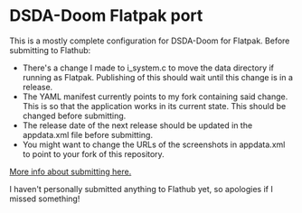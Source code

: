 # DSDA-Doom Flatpak port

This is a mostly complete configuration for DSDA-Doom for Flatpak. Before
submitting to Flathub:

- There's a change I made to i_system.c to move the data directory if running as
  Flatpak. Publishing of this should wait until this change is in a release.
- The YAML manifest currently points to my fork containing said change. This is
  so that the application works in its current state. This should be changed
  before submitting.
- The release date of the next release should be updated in the appdata.xml
  file before submitting.
- You might want to change the URLs of the screenshots in appdata.xml to point
  to your fork of this repository.

[More info about submitting here.](https://docs.flathub.org/docs/category/for-app-authors)

I haven't personally submitted anything to Flathub yet, so apologies if I missed
something!
